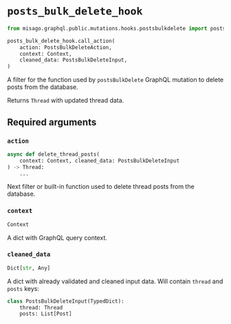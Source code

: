 # `posts_bulk_delete_hook`

```python
from misago.graphql.public.mutations.hooks.postsbulkdelete import posts_bulk_delete_hook

posts_bulk_delete_hook.call_action(
    action: PostsBulkDeleteAction,
    context: Context,
    cleaned_data: PostsBulkDeleteInput,
)
```

A filter for the function used by `postsBulkDelete` GraphQL mutation to delete posts from the database.

Returns `Thread` with updated thread data.


## Required arguments

### `action`

```python
async def delete_thread_posts(
    context: Context, cleaned_data: PostsBulkDeleteInput
) -> Thread:
    ...
```

Next filter or built-in function used to delete thread posts from the database.


### `context`

```python
Context
```

A dict with GraphQL query context.


### `cleaned_data`

```python
Dict[str, Any]
```

A dict with already validated and cleaned input data. Will contain `thread` and `posts` keys:

```python
class PostsBulkDeleteInput(TypedDict):
    thread: Thread
    posts: List[Post]
```